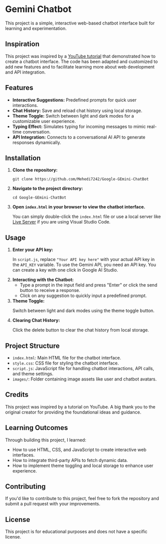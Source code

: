 

<h1>Gemini Chatbot</h1>

<p>This project is a simple, interactive web-based chatbot interface built for learning and experimentation.</p>

<h2>Inspiration</h2>

<p>This project was inspired by a <a href="#">YouTube tutorial</a> that demonstrated how to create a chatbot interface. The code has been adapted and customized to add new features and to facilitate learning more about web development and API integration.</p>

<h2>Features</h2>

<ul>
  <li><strong>Interactive Suggestions:</strong> Predefined prompts for quick user interactions.</li>
  <li><strong>Chat History:</strong> Save and reload chat history using local storage.</li>
  <li><strong>Theme Toggle:</strong> Switch between light and dark modes for a customizable user experience.</li>
  <li><strong>Typing Effect:</strong> Simulates typing for incoming messages to mimic real-time conversation.</li>
  <li><strong>API Integration:</strong> Connects to a conversational AI API to generate responses dynamically.</li>
</ul>

<h2>Installation</h2>

<ol>
  <li><strong>Clone the repository:</strong>
    <pre><code>git clone https://github.com/Mehedi7242/Google-GEmini-ChatBot</code></pre>
  </li>
  <li><strong>Navigate to the project directory:</strong>
    <pre><code>cd Google-GEmini-ChatBot</code></pre>
  </li>
  <li><strong>Open <code>index.html</code> in your browser to view the chatbot interface.</strong>
    <p>You can simply double-click the <code>index.html</code> file or use a local server like <a href="https://marketplace.visualstudio.com/items?itemName=ritwickdey.LiveServer">Live Server</a> if you are using Visual Studio Code.</p>
  </li>
</ol>

<h2>Usage</h2>

<ol>
  <li><strong>Enter your API key:</strong>
    <p>In <code>script.js</code>, replace <code>"Your API key here"</code> with your actual API key in the <code>API_KEY</code> variable.
    To use the Gemini API, you need an API key. You can create a key with one click in Google AI Studio.</p>
  </li>
  <li><strong>Interacting with the Chatbot:</strong>
    <ul>
      <li>Type a prompt in the input field and press "Enter" or click the send button to receive a response.</li>
      <li>Click on any suggestion to quickly input a predefined prompt.</li>
    </ul>
  </li>
  <li><strong>Theme Toggle:</strong>
    <p>Switch between light and dark modes using the theme toggle button.</p>
  </li>
  <li><strong>Clearing Chat History:</strong>
    <p>Click the delete button to clear the chat history from local storage.</p>
  </li>
</ol>

<h2>Project Structure</h2>

<ul>
  <li><code>index.html</code>: Main HTML file for the chatbot interface.</li>
  <li><code>style.css</code>: CSS file for styling the chatbot interface.</li>
  <li><code>script.js</code>: JavaScript file for handling chatbot interactions, API calls, and theme settings.</li>
  <li><code>images/</code>: Folder containing image assets like user and chatbot avatars.</li>
</ul>

<h2>Credits</h2>

<p>This project was inspired by a tutorial on YouTube. A big thank you to the original creator for providing the foundational ideas and guidance.</p>

<h2>Learning Outcomes</h2>

<p>Through building this project, I learned:</p>

<ul>
  <li>How to use HTML, CSS, and JavaScript to create interactive web interfaces.</li>
  <li>How to integrate third-party APIs to fetch dynamic data.</li>
  <li>How to implement theme toggling and local storage to enhance user experience.</li>
</ul>

<h2>Contributing</h2>

<p>If you'd like to contribute to this project, feel free to fork the repository and submit a pull request with your improvements.</p>

<h2>License</h2>

<p>This project is for educational purposes and does not have a specific license.</p>


